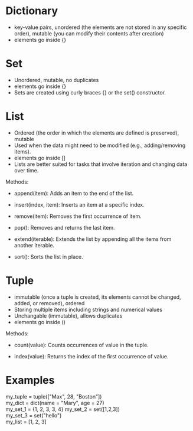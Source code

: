 
# Dictionary
- key-value pairs, unordered (the elements are not stored in any specific order), mutable (you can modify their contents after creation)
- elements go inside {}

# Set
- Unordered, mutable, no duplicates
- elements go inside {}
- Sets are created using curly braces {} or the set() constructor.

  
# List
- Ordered (the order in which the elements are defined is preserved), mutable
- Used when the data might need to be modified (e.g., adding/removing items).
- elements go inside []
- Lists are better suited for tasks that involve iteration and changing data over time.

Methods:

- append(item): Adds an item to the end of the list.

- insert(index, item): Inserts an item at a specific index.

- remove(item): Removes the first occurrence of item.

- pop(): Removes and returns the last item.

- extend(iterable): Extends the list by appending all the items from another iterable.

- sort(): Sorts the list in place.

# Tuple
- immutable (once a tuple is created, its elements cannot be changed, added, or removed), ordered
- Storing multiple items including strings and numerical values
- Unchangable (immutable), allows duplicates
- elements go inside ()

Methods:
- count(value): Counts occurrences of value in the tuple.
  
- index(value): Returns the index of the first occurrence of value.

# Examples

my_tuple = tuple(["Max", 28, "Boston"])  
my_dict = dict(name = "Mary", age = 27)  
my_set_1 = {1, 2, 3, 3, 4}
my_set_2 = set([1,2,3])  
my_set_3 = set("hello")  
my_list = [1, 2, 3]
